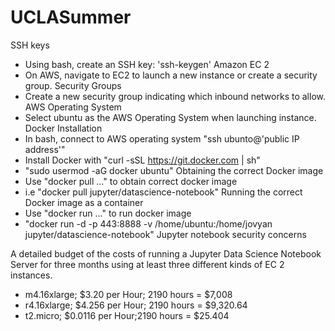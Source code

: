 # UCLASummer
SSH keys
- Using bash, create an SSH key: 'ssh-keygen'
Amazon EC 2
- On AWS, navigate to EC2 to launch a new instance or create a security group.
Security Groups
- Create a new security group indicating which inbound networks to allow.
AWS Operating System
- Select ubuntu as the AWS Operating System when launching instance.
Docker Installation
- In bash, connect to AWS operating system "ssh ubunto@'public IP address'"
- Install Docker with "curl -sSL https://git.docker.com | sh"
- "sudo usermod -aG docker ubuntu"
Obtaining the correct Docker image
- Use "docker pull ..." to obtain correct docker image 
- i.e "docker pull jupyter/datascience-notebook"
Running the correct Docker image as a container
- Use "docker run ..." to run docker image
- "docker run -d -p 443:8888 -v /home/ubuntu:/home/jovyan jupyter/datascience-notebook"
Jupyter notebook security concerns

A detailed budget of the costs of running a Jupyter Data Science Notebook Server for three months using at least three different kinds of EC 2 instances.
- m4.16xlarge; $3.20 per Hour;  2190 hours = $7,008 
- r4.16xlarge; $4.256 per Hour; 2190 hours = $9,320.64
- t2.micro;    $0.0116 per Hour;2190 hours = $25.404


